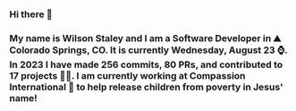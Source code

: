 ### Hi there 👋

### My name is Wilson Staley and I am a Software Developer in ⛰ Colorado Springs, CO.  It is currently Wednesday, August 23 ⌚. In 2023 I have made 256 commits, 80 PRs, and contributed to 17 projects 👨‍💻. I am currently working at Compassion International 🏢 to help release children from poverty in Jesus' name!